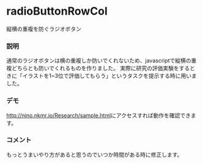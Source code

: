 # radioButtonRowCol
縦横の重複を防ぐラジオボタン

### 説明
通常のラジオボタンは横の重複しか防いでくれないため、javascriptで縦横の重複どちらとも防いでくれるものを作りました。
実際に研究の評価実験をするときに「イラストを1~3位で評価してもらう」というタスクを提示する時に用いました。

### デモ
<a>http://nino.nkmr.io/Research/sample.html</a>にアクセスすれば動作を確認できます。

### コメント
もっとうまいやり方があると思うのでいつか時間がある時に修正します。
